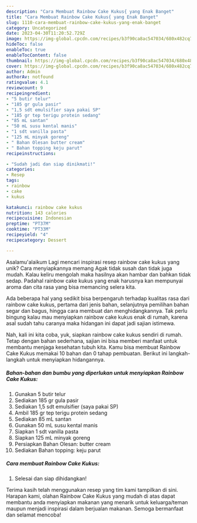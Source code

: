 ```yaml
---
description: "Cara Membuat Rainbow Cake Kukus{ yang Enak Banget"
title: "Cara Membuat Rainbow Cake Kukus{ yang Enak Banget"
slug: 1110-cara-membuat-rainbow-cake-kukus-yang-enak-banget
category: Uncategorized
date: 2023-04-30T11:20:52.729Z
image: https://img-global.cpcdn.com/recipes/b3f90ca8ac547034/680x482cq70/rainbow-cake-kukus-foto-resep-utama.jpg
hideToc: false
enableToc: true
enableTocContent: false
thumbnail: https://img-global.cpcdn.com/recipes/b3f90ca8ac547034/680x482cq70/rainbow-cake-kukus-foto-resep-utama.jpg
cover: https://img-global.cpcdn.com/recipes/b3f90ca8ac547034/680x482cq70/rainbow-cake-kukus-foto-resep-utama.jpg
author: Admin
authorAv: notfound
ratingvalue: 4.1
reviewcount: 9
recipeingredient:
- "5 butir telur"
- "185 gr gula pasir"
- "1,5 sdt emulsifier saya pakai SP"
- "185 gr tep terigu protein sedang"
- "85 mL santan"
- "50 mL susu kental manis"
- "1 sdt vanilla pasta"
- "125 mL minyak goreng"
- " Bahan Olesan butter cream"
- " Bahan topping keju parut"
recipeinstructions:

- "Sudah jadi dan siap dinikmati!"
categories:
- Resep
tags:
- rainbow
- cake
- kukus

katakunci: rainbow cake kukus 
nutrition: 143 calories
recipecuisine: Indonesian
preptime: "PT37M"
cooktime: "PT33M"
recipeyield: "4"
recipecategory: Dessert

---
```



Asalamu'alaikum Lagi mencari inspirasi resep rainbow cake kukus yang unik? Cara menyiapkannya memang Agak tidak susah dan tidak juga mudah. Kalau keliru mengolah maka hasilnya akan hambar dan bahkan tidak sedap. Padahal rainbow cake kukus yang enak harusnya kan mempunyai aroma dan cita rasa yang bisa memancing selera kita.


Ada beberapa hal yang sedikit bisa berpengaruh terhadap kualitas rasa dari rainbow cake kukus, pertama dari jenis bahan, selanjutnya pemilihan bahan segar dan bagus, hingga cara membuat dan menghidangkannya. Tak perlu bingung kalau mau menyiapkan rainbow cake kukus enak di rumah, karena asal sudah tahu caranya maka hidangan ini dapat jadi sajian istimewa.




Nah, kali ini kita coba, yuk, siapkan rainbow cake kukus sendiri di rumah. Tetap dengan bahan sederhana, sajian ini bisa memberi manfaat untuk membantu menjaga kesehatan tubuh kita. Kamu bisa membuat Rainbow Cake Kukus memakai 10 bahan dan 0 tahap pembuatan. Berikut ini langkah-langkah untuk menyiapkan hidangannya.

<!--inarticleads1-->

##### Bahan-bahan dan bumbu yang diperlukan untuk menyiapkan Rainbow Cake Kukus:

1. Gunakan 5 butir telur
1. Sediakan 185 gr gula pasir
1. Sediakan 1,5 sdt emulsifier (saya pakai SP)
1. Ambil 185 gr tep terigu protein sedang
1. Sediakan 85 mL santan
1. Gunakan 50 mL susu kental manis
1. Siapkan 1 sdt vanilla pasta
1. Siapkan 125 mL minyak goreng
1. Persiapkan  Bahan Olesan: butter cream
1. Sediakan  Bahan topping: keju parut




<!--inarticleads2-->

##### Cara membuat Rainbow Cake Kukus:


1. Selesai dan siap dihidangkan!



Terima kasih telah menggunakan resep yang tim kami tampilkan di sini. Harapan kami, olahan Rainbow Cake Kukus yang mudah di atas dapat membantu anda menyiapkan makanan yang menarik untuk keluarga/teman maupun menjadi inspirasi dalam berjualan makanan. Semoga bermanfaat dan selamat mencoba!
